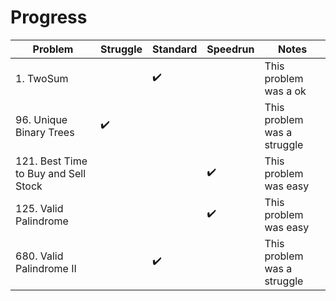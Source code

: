 # Progress
| Problem                 | Struggle    | Standard  | Speedrun | Notes |
| ---                     | ---         | ---       | ---      | ---   |
| 1. TwoSum |             |   ✔️    |      | This problem was a ok|
| 96. Unique Binary Trees  |      ✔️       |       |      | This problem was a struggle|
| 121. Best Time to Buy and Sell Stock |             |       |   ✔️   | This problem was easy|
| 125. Valid Palindrome  |            |       |   ✔️   | This problem was easy|
| 680. Valid Palindrome II |             |    ✔️   |      | This problem was a struggle|
